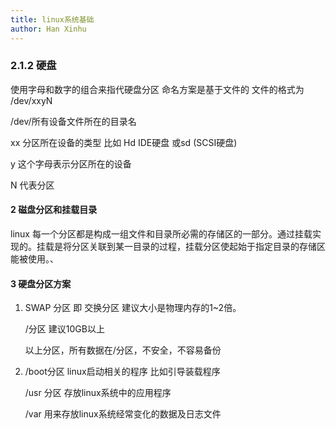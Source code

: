 ```yaml
---
title: linux系统基础
author: Han Xinhu
---
```




### 2.1.2 硬盘

使用字母和数字的组合来指代硬盘分区 命名方案是基于文件的 文件的格式为 /dev/xxyN

/dev/所有设备文件所在的目录名

xx 分区所在设备的类型 比如 Hd IDE硬盘 或sd (SCSI硬盘)

y 这个字母表示分区所在的设备

N 代表分区



#### 2 磁盘分区和挂载目录

linux 每一个分区都是构成一组文件和目录所必需的存储区的一部分。通过挂载实现的。挂载是将分区关联到某一目录的过程，挂载分区使起始于指定目录的存储区能被使用。、

#### 3 硬盘分区方案

1. SWAP 分区 即 交换分区 建议大小是物理内存的1~2倍。

   /分区 建议10GB以上

   以上分区，所有数据在/分区，不安全，不容易备份

2. /boot分区 linux启动相关的程序 比如引导装载程序

   /usr 分区 存放linux系统中的应用程序 

   /var 用来存放linux系统经常变化的数据及日志文件